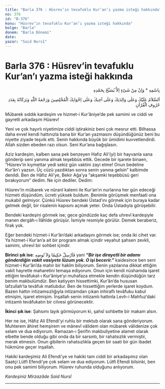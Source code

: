 ```yaml
---
title: "Barla 376 : Hüsrev’in tevafuklu Kur’an’ı yazma isteği hakkında"
no: 376
id: "B-376"
konu: "Hüsrev’in tevafuklu Kur’an’ı yazma isteği hakkında"
bolge: "Barla"
donem: "Barla Dönemi"
date: 
yazar: "Said Nursî"
---
```


# Barla 376 : Hüsrev’in tevafuklu Kur’an’ı yazma isteği hakkında

<p class="arabic" dir="rtl" title="Meal: “O’nun adıyla” * “Hiçbir şey yoktur ki O'nu hamd ile tesbih etmesin” [İsrâ Suresi, 17:44]">بِاسْمِهِ * وَاِنْ مِنْ شَىْءٍ اِلاَّ يُسَبِّحُ بِحَمْدِهِ</p>

<p class="arabic" dir="rtl" title="Meal: “Kur’an’ın harfleri adedince Allah’ın selamı, rahmeti ve bereketleri; Sizin, vâlidenizin, kardeşinizin ve muhlis kardeşlerinizin üzerine olsun.”">اَلسَّلاَمُ عَلَيْكَ وَعَلٰى وَالِدَتِكَ وَعَلٰى اَخِيكَ وَعَلٰى اِخْوَانِكَ الْمُخْلِصِينَ وَرَحْمَةُ اللّٰهِ وَبَرَكَاتُهُ بِعَدَدِ حُرُوفِ الْقُرْاٰنِ</p>

Mübarek sıddık kardeşim ve hizmet-i Kur’âniye’de pek samimi ve ciddi ve gayretli arkadaşım Hüsrev!

Yeni ve çok hayırlı niyetimize ciddi iştirakiniz beni çok mesrur etti. Bilhassa daha evvel kendi hattınızla bana bir Kur’an yazmasını düşündüğünüz beni bu niyette ziyade teşvik etti. Senin hakkında büyük bir ümidimi kuvvetlendirdi. Allah sizden ebeden razı olsun. Seni Kur’ana bağışlasın.

Aziz kardeşim, kalben sana pek benzeyen Hafız Ali’(yi) bir hayvanla sana gönderip seni yanıma almak teşebbüs ettik. Gecede bir işarete binaen, “Hüsrev’in kıymettar yedi sekiz gün vaktini zayi etme! Onun bedeline Kur’ân’ı yazsın. Üç cüzü yazdıktan sonra senin yanına gelsin” kalbimde denildi. Ben de Hâfız Ali’ye, Bekir Ağa’ya “akşamki teşebbüsü geri bırakıyorum” dedim. Ne için dediler. Dedim:

Hüsrev’in mübarek ve nûranî kalemi ile Kur’an’ın nurlarına her gün edeceği hizmeti düşündüm, ücreti yüksek buldum. Benimle görüşmek menfaati ona mukabil gelmiyor. Çünkü Hüsrev bendeki Üstad’ını görmek için buraya kadar gelmek değil, bir risalenin kapısını açmak yeter. Onda Üstadıyla görüşebilir.

Bendeki kardeşini görmek ise; gece gündüzde kaç defa uhrevî kardeşiyle manen dergâh-ı İlâhîde görüşür. İsmiyle resmiyle görülür. Demek beraberiz, firak yok.

Eğer bendeki hizmet-i Kur’ân’daki arkadaşını görmek ise; onda iki cihet var. Ya hizmet-i Kur’an’a ait bir program almak içindir veyahut şahsen zevkli, samimi, uhrevî bir sohbet içindir.

**Birinci şık ise**: <span class="arabic" dir="rtl" title="">فَاَرْسِلْ حَكِيمًا وَلاَ تُوصِهِ</span> yani ***“Bir işe dirayetli bir adamı gönderdiğin vakit vasiyete lüzum yok. O işi becerir.”*** kaidesince ben seni hizmet-i Kur’ân’da mahir bir hakîm biliyorum. Senin yazılarına dikkat ettiğim vakit hayretle maharetini temaşa ediyorum. Onun için kendi nüshamda işaret ettiğim tevâfukat-ı Kur’âniye’yi muhafaza etmekle kendin düşündüğün tarz benim makbulümdür. Ben katiyyen hissettimki, Kur’ân’da hususan lafzullah’ta tevâfuk matlubdur. Ben de hissettiğim yerlerde işaret koydum. Bazen hattın intizamsızlığıyla intizamdan çıkan inhiraflı tevâfuku kabul etmişim, işaret etmişim. İnşallah senin intizamlı hattınla Levh-i Mahfuz’daki intizamlı tevâfukatın bir cilvesi görünecektir.

**İkinci şık ise**: Şahsımı layık görmüyorum ki, şahsî sohbette bir makam alsın.

Her ne ise, Hâfız Ali Efendi’yi ruhlu bir mektub olarak sana gönderiyorum. Muhterem âhiret hemşirem ve mânevî vâlidem olan mübarek vâlidenize çok selam ve dua ediyorum. Ramazan-ı Şerifin makbuliyetine alamet olarak elbette bende olduğu gibi onda da bir sarsıntı, bir rahatsızlık vermiştir, merak etmesin. Onun gibilerin rahatsızlıkla geçen bir saati bir gün ibadet hükmüne geçer inşallah.

Hakiki kardeşimiz Ali Efendi’ye ve hakiki tam ciddi bir arkadaşımız olan Saatçi Lütfi Efendi’ye çok selam ve dua ediyorum. Lütfi Efendi bilsinki, ben onu pek samimi biliyorum. Hüsrev ruhunda olduğunu anlıyorum.

*Kardeşiniz*
*Mirzazâde Said Nursî*

***
